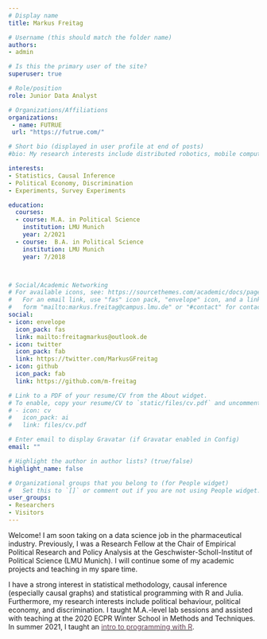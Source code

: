 ```yaml
---
# Display name
title: Markus Freitag

# Username (this should match the folder name)
authors:
- admin

# Is this the primary user of the site?
superuser: true

# Role/position
role: Junior Data Analyst

# Organizations/Affiliations
organizations:
 - name: FUTRUE
 url: "https://futrue.com/"

# Short bio (displayed in user profile at end of posts)
#bio: My research interests include distributed robotics, mobile computing and programmable # #matter.

interests:
- Statistics, Causal Inference
- Political Economy, Discrimination
- Experiments, Survey Experiments

education:
  courses:
  - course: M.A. in Political Science
    institution: LMU Munich
    year: 2/2021
  - course:  B.A. in Political Science
    institution: LMU Munich
    year: 7/2018



# Social/Academic Networking
# For available icons, see: https://sourcethemes.com/academic/docs/page-builder/#icons
#   For an email link, use "fas" icon pack, "envelope" icon, and a link in the
#   form "mailto:markus.freitag@campus.lmu.de" or "#contact" for contact widget.
social:
- icon: envelope
  icon_pack: fas
  link: mailto:freitagmarkus@outlook.de
- icon: twitter
  icon_pack: fab
  link: https://twitter.com/MarkusGFreitag
- icon: github
  icon_pack: fab
  link: https://github.com/m-freitag

# Link to a PDF of your resume/CV from the About widget.
# To enable, copy your resume/CV to `static/files/cv.pdf` and uncomment the lines below.
# - icon: cv
#   icon_pack: ai
#   link: files/cv.pdf

# Enter email to display Gravatar (if Gravatar enabled in Config)
email: ""

# Highlight the author in author lists? (true/false)
highlight_name: false

# Organizational groups that you belong to (for People widget)
#   Set this to `[]` or comment out if you are not using People widget.
user_groups:
- Researchers
- Visitors
---
```


Welcome! I am soon taking on a data science job in the pharmaceutical industry. Previously, I was a Research Fellow at the Chair of Empirical Political Research and Policy Analysis at the Geschwister-Scholl-Institut of Political Science (LMU Munich). I will continue some of my academic projects and teaching in my spare time.

I have a strong interest in statistical methodology, causal inference (especially causal graphs) and statistical programming with R and Julia. Furthermore, my research interests include political behaviour, political economy, and discrimination. I taught M.A.-level lab sessions and assisted with teaching at the 2020 ECPR Winter School in Methods and Techniques. In summer 2021, I taught an [<span style="color:#644155">intro to programming with R</span>](https://m-freitag.github.io/intro-r-polsci/).  
